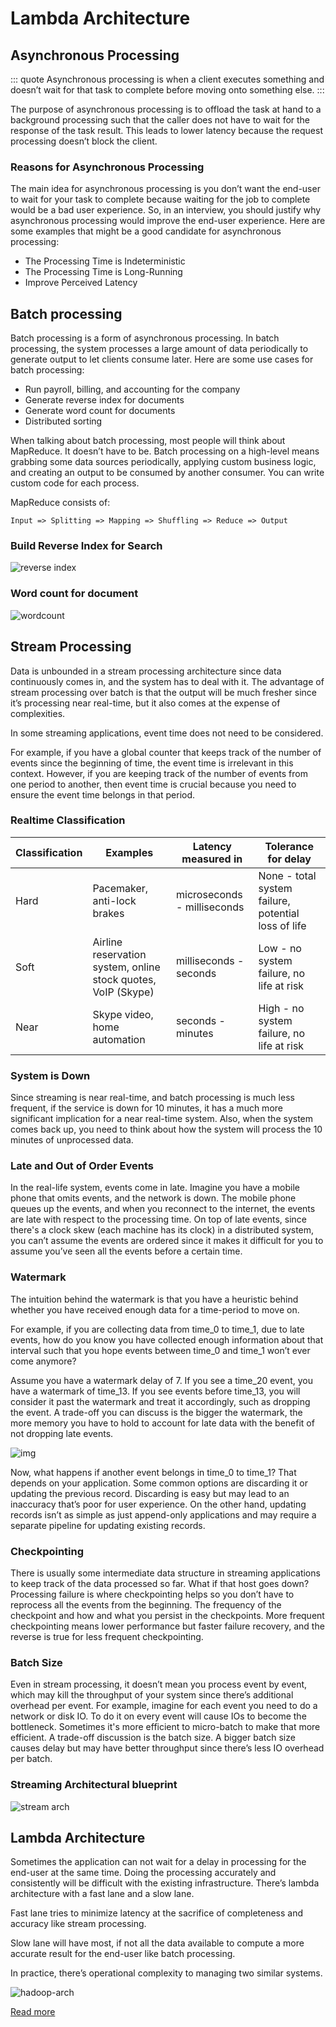 # Lambda Architecture

## Asynchronous Processing

::: quote
Asynchronous processing is when a client executes something and doesn’t wait for that task to complete before moving onto something else.
:::

The purpose of asynchronous processing is to offload the task at hand to a background processing such that the caller does not have to wait for the response of the task result. This leads to lower latency because the request processing doesn’t block the client.

### Reasons for Asynchronous Processing

The main idea for asynchronous processing is you don’t want the end-user to wait for your task to complete because waiting for the job to complete
would be a bad user experience. So, in an interview, you should justify why asynchronous processing would improve the end-user experience. Here are
some examples that might be a good candidate for asynchronous processing:

- The Processing Time is Indeterministic
- The Processing Time is Long-Running
- Improve Perceived Latency


## Batch processing

Batch processing is a form of asynchronous processing. In batch processing, the system processes a large amount of data periodically to
generate output to let clients consume later. Here are some use cases for batch processing:
- Run payroll, billing, and accounting for the company
- Generate reverse index for documents
- Generate word count for documents
- Distributed sorting

When talking about batch processing, most people will think about MapReduce. It doesn’t have to be. Batch processing on a high-level means grabbing some data sources periodically, applying custom business logic, and creating an output to be consumed by another consumer. You can write custom code for each process. 

MapReduce consists of:

```
Input => Splitting => Mapping => Shuffling => Reduce => Output
```

### Build Reverse Index for Search

![reverse index](./reverse-index.png)

### Word count for document

![wordcount](./word-count.png)


## Stream Processing

Data is unbounded in a stream processing architecture since data continuously comes in, and the system has to deal with it. The advantage of stream processing over batch is that the output will be much fresher since it’s processing near real-time, but it also comes at the expense of complexities.

In some streaming applications, event time does not need to be considered.

For example, if you have a global counter that keeps track of the number of events since the beginning of time, the event time is irrelevant in this context. However, if you are keeping track of the number of events from one period to another, then event time is crucial because you need to ensure the event time belongs in that period.

### Realtime Classification

Classification | Examples | Latency measured in | Tolerance for delay 
--- | --- | --- | --- 
Hard | Pacemaker, anti-lock brakes | microseconds - milliseconds | None - total system failure, potential loss of life 
Soft | Airline reservation system, online stock quotes, VoIP (Skype) | milliseconds - seconds | Low - no system failure, no life at risk 
Near | Skype video, home automation | seconds - minutes | High - no system failure, no life at risk 


### System is Down

Since streaming is near real-time, and batch processing is much less frequent, if the service is down for 10 minutes, it has a much more significant implication for a near real-time system. Also, when the system comes back up, you need to think about how the system will process the 10 minutes of unprocessed data.

### Late and Out of Order Events

In the real-life system, events come in late. Imagine you have a mobile phone that omits events, and the network is down. The mobile phone
queues up the events, and when you reconnect to the internet, the events are late with respect to the processing time. On top of late events, since there's a
clock skew (each machine has its clock) in a distributed system, you can’t assume the events are ordered since it makes it difficult for you to assume
you’ve seen all the events before a certain time.

### Watermark

The intuition behind the watermark is that you have a heuristic behind whether you have received enough data for a time-period to move on. 

For example, if you are collecting data from time_0 to time_1, due to late events, how do you know you have collected enough information about that interval such that you hope events between time_0 and time_1 won’t ever come anymore?


Assume you have a watermark delay of 7. If you see a time_20 event, you have a watermark of time_13. If you see events before time_13, you will consider it past the watermark and treat it accordingly, such as dropping the event. A trade-off you can discuss is the bigger the watermark, the more memory you have to hold to account for late data with the benefit of not dropping late events.

![img](./watermark.png)

Now, what happens if another event belongs in time_0 to time_1? That depends on your application. Some common options are discarding it or updating the previous record. Discarding is easy but may lead to an inaccuracy that’s poor for user experience. On the other hand, updating records isn’t as simple as just append-only applications and may require a separate pipeline for updating existing records.

### Checkpointing

There is usually some intermediate data structure in streaming applications to keep track of the data processed so far. What if that host goes down? Processing failure is where checkpointing helps so you don’t have to reprocess all the events from the beginning. The frequency of the
checkpoint and how and what you persist in the checkpoints.  More frequent checkpointing means lower performance but faster failure recovery, and the
reverse is true for less frequent checkpointing.

### Batch Size

Even in stream processing, it doesn’t mean you process event by event, which may kill the throughput of your system since there’s additional
overhead per event. For example, imagine for each event you need to do a network or disk IO. To do it on every event will cause IOs to become the bottleneck. Sometimes it's more efficient to micro-batch to make that more efficient. A trade-off discussion is the batch size. A bigger batch size causes delay but may have better throughput since there’s less IO overhead per batch.

### Streaming Architectural blueprint

![stream arch](./stream-arch.png)


## Lambda Architecture

Sometimes the application can not wait for a delay in processing for the end-user at the same time. Doing the processing accurately and consistently
will be difficult with the existing infrastructure. There’s lambda architecture with a fast lane and a slow lane. 

Fast lane tries to minimize latency at the sacrifice of completeness and accuracy like stream processing. 

Slow lane will have most, if not all the data available to compute a more accurate result for the end-user like batch processing. 

In practice, there’s operational complexity to managing two similar systems.

![hadoop-arch](./hadoop-architecture.png)

[Read more](https://www.databricks.com/glossary/lambda-architecture)